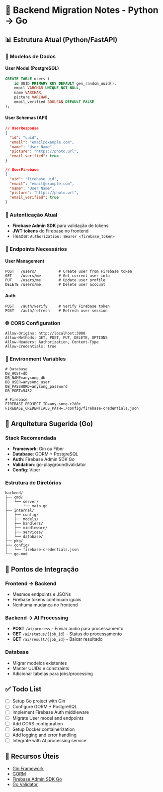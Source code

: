 # 🚀 Backend Migration Notes - Python → Go

## 📊 Estrutura Atual (Python/FastAPI)

### 🔧 Modelos de Dados

#### User Model (PostgreSQL)
```sql
CREATE TABLE users (
    id UUID PRIMARY KEY DEFAULT gen_random_uuid(),
    email VARCHAR UNIQUE NOT NULL,
    name VARCHAR,
    picture VARCHAR,
    email_verified BOOLEAN DEFAULT FALSE
);
```

#### User Schemas (API)
```json
// UserResponse
{
  "id": "uuid",
  "email": "email@example.com", 
  "name": "User Name",
  "picture": "https://photo.url",
  "email_verified": true
}

// UserFirebase  
{
  "uid": "firebase_uid",
  "email": "email@example.com",
  "name": "User Name", 
  "picture": "https://photo.url",
  "email_verified": true
}
```

### 🔐 Autenticação Atual
- **Firebase Admin SDK** para validação de tokens
- **JWT tokens** do Firebase no frontend
- Header: `Authorization: Bearer <firebase_token>`

### 📡 Endpoints Necessários

#### User Management
```
POST   /users/          # Create user from Firebase token
GET    /users/me        # Get current user info  
PUT    /users/me        # Update user profile
DELETE /users/me        # Delete user account
```

#### Auth
```
POST   /auth/verify     # Verify Firebase token
POST   /auth/refresh    # Refresh user session
```

### 🌐 CORS Configuration
```
Allow-Origins: http://localhost:3000
Allow-Methods: GET, POST, PUT, DELETE, OPTIONS
Allow-Headers: Authorization, Content-Type
Allow-Credentials: true
```

### 🔧 Environment Variables
```env
# Database
DB_HOST=db
DB_NAME=anysong_db  
DB_USER=anysong_user
DB_PASSWORD=anysong_password
DB_PORT=5432

# Firebase
FIREBASE_PROJECT_ID=any-song-c2d0c
FIREBASE_CREDENTIALS_PATH=./config/firebase-credentials.json
```

## 🎯 Arquitetura Sugerida (Go)

### Stack Recomendada
- **Framework**: Gin ou Fiber
- **Database**: GORM + PostgreSQL
- **Auth**: Firebase Admin SDK Go
- **Validation**: go-playground/validator
- **Config**: Viper

### Estrutura de Diretórios
```
backend/
├── cmd/
│   └── server/
│       └── main.go
├── internal/
│   ├── config/
│   ├── models/
│   ├── handlers/
│   ├── middleware/
│   ├── services/
│   └── database/
├── pkg/
├── config/
│   └── firebase-credentials.json
└── go.mod
```

## 🔄 Pontos de Integração

### Frontend → Backend
- Mesmos endpoints e JSONs
- Firebase tokens continuam iguais
- Nenhuma mudança no frontend

### Backend → AI Processing  
- **POST** `/ai/process` - Enviar áudio para processamento
- **GET** `/ai/status/{job_id}` - Status do processamento
- **GET** `/ai/result/{job_id}` - Baixar resultado

### Database
- Migrar modelos existentes
- Manter UUIDs e constraints
- Adicionar tabelas para jobs/processing

## ✅ Todo List

- [ ] Setup Go project with Gin
- [ ] Configure GORM + PostgreSQL  
- [ ] Implement Firebase Auth middleware
- [ ] Migrate User model and endpoints
- [ ] Add CORS configuration
- [ ] Setup Docker containerization
- [ ] Add logging and error handling
- [ ] Integrate with AI processing service

## 🔗 Recursos Úteis

- [Gin Framework](https://gin-gonic.com/)
- [GORM](https://gorm.io/)
- [Firebase Admin SDK Go](https://firebase.google.com/docs/admin/setup#go)
- [Go Validator](https://github.com/go-playground/validator) 